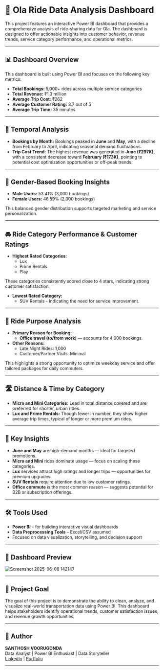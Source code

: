 # 🚖 Ola Ride Data Analysis Dashboard

This project features an interactive Power BI dashboard that provides a comprehensive analysis of ride-sharing data for Ola. The dashboard is designed to offer actionable insights into customer behavior, revenue trends, service category performance, and operational metrics.

---

## 📊 Dashboard Overview

This dashboard is built using Power BI and focuses on the following key metrics:

- **Total Bookings:** 5,000+ rides across multiple service categories  
- **Total Revenue:** ₹1.3 million  
- **Average Trip Cost:** ₹262  
- **Average Customer Rating:** 3.7 out of 5  
- **Average Trip Time:** 35 minutes  

---

## 📅 Temporal Analysis

- **Bookings by Month:** Bookings peaked in **June** and **May**, with a decline from February to April, indicating seasonal demand fluctuations.
- **Trip Cost Trend:** The highest revenue was generated in **June (₹297K)**, with a consistent decrease toward **February (₹173K)**, pointing to potential cost optimization opportunities or off-peak trends.

---

## 👥 Gender-Based Booking Insights

- **Male Users:** 53.41% (3,000 bookings)  
- **Female Users:** 46.59% (2,000 bookings)  

This balanced gender distribution supports targeted marketing and service personalization.

---

## 🚘 Ride Category Performance & Customer Ratings

- **Highest Rated Categories:**
  - Lux
  - Prime Rentals
  - Play

These categories consistently scored close to 4 stars, indicating strong customer satisfaction.

- **Lowest Rated Category:**
  - SUV Rentals - Indicating the need for service improvement.

---

## 📍 Ride Purpose Analysis

- **Primary Reason for Booking:**
  - **Office travel (to/from work)** — accounts for 4,000 bookings.
- **Other Reasons:**
  - Late Night Rides: 1,000
  - Customer/Partner Visits: Minimal

This highlights a strong opportunity to optimize weekday service and offer tailored packages for daily commuters.

---

## 🛣 Distance & Time by Category

- **Micro and Mini Categories:** Lead in total distance covered and are preferred for shorter, urban rides.
- **Lux and Prime Rentals:** Though fewer in number, they show higher average trip times, typical of longer or more premium rides.

---

## 🎯 Key Insights

- **June and May** are high-demand months — ideal for targeted promotions.
- **Micro and Mini** rides dominate usage — focus on scaling these categories.
- **Lux** services attract high ratings and longer trips — opportunities for premium upgrades.
- **SUV Rentals** require attention due to low customer ratings.
- **Office commute** is the most common reason — suggests potential for B2B or subscription offerings.

---

## 🛠 Tools Used

- **Power BI** – for building interactive visual dashboards
- **Data Preprocessing Tools** – Excel/CSV assumed
- Focused on data visualization, storytelling, and decision support

---

## 📸 Dashboard Preview

![Screenshot 2025-06-08 142147](https://github.com/user-attachments/assets/a74ab8ad-68f3-4734-8c4b-10661b7f2ef3)

---

## 📂 Project Goal

The goal of this project is to demonstrate the ability to clean, analyze, and visualize real-world transportation data using Power BI. This dashboard helps stakeholders identify operational trends, customer satisfaction issues, and revenue growth opportunities.

---

## 💼 Author

**SANTHOSH VOORUGONDA**  
Data Analyst | Power BI Enthusiast | Data Storyteller  
[LinkedIn](https://www.linkedin.com/in/santhosh484/) | [Portfolio](https://www.datascienceportfol.io/santhoshvooru)

---
